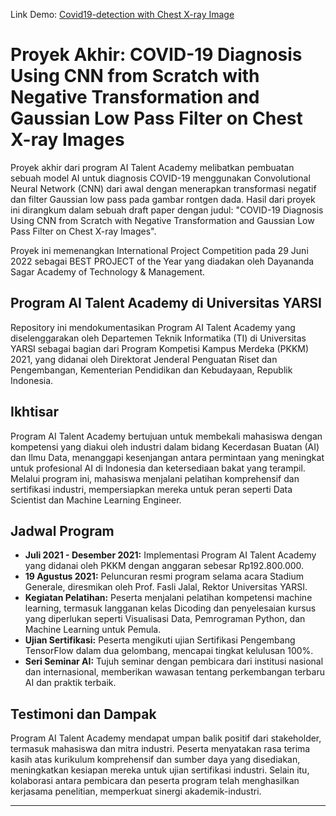 Link Demo: [Covid19-detection with Chest X-ray Image](https://chest-x-ray-images-detection.streamlit.app/)

# Proyek Akhir: COVID-19 Diagnosis Using CNN from Scratch with Negative Transformation and Gaussian Low Pass Filter on Chest X-ray Images
Proyek akhir dari program AI Talent Academy melibatkan pembuatan sebuah model AI untuk diagnosis COVID-19 menggunakan Convolutional Neural Network (CNN) dari awal dengan menerapkan transformasi negatif dan filter Gaussian low pass pada gambar rontgen dada. Hasil dari proyek ini dirangkum dalam sebuah draft paper dengan judul: "COVID-19 Diagnosis Using CNN from Scratch with Negative Transformation and Gaussian Low Pass Filter on Chest X-ray Images".

Proyek ini memenangkan International Project Competition pada 29 Juni 2022 sebagai BEST PROJECT of the Year yang diadakan oleh Dayananda Sagar Academy of Technology & Management.


## Program AI Talent Academy di Universitas YARSI

Repository ini mendokumentasikan Program AI Talent Academy yang diselenggarakan oleh Departemen Teknik Informatika (TI) di Universitas YARSI sebagai bagian dari Program Kompetisi Kampus Merdeka (PKKM) 2021, yang didanai oleh Direktorat Jenderal Penguatan Riset dan Pengembangan, Kementerian Pendidikan dan Kebudayaan, Republik Indonesia.

## Ikhtisar
Program AI Talent Academy bertujuan untuk membekali mahasiswa dengan kompetensi yang diakui oleh industri dalam bidang Kecerdasan Buatan (AI) dan Ilmu Data, menanggapi kesenjangan antara permintaan yang meningkat untuk profesional AI di Indonesia dan ketersediaan bakat yang terampil. Melalui program ini, mahasiswa menjalani pelatihan komprehensif dan sertifikasi industri, mempersiapkan mereka untuk peran seperti Data Scientist dan Machine Learning Engineer.

## Jadwal Program
- **Juli 2021 - Desember 2021:** Implementasi Program AI Talent Academy yang didanai oleh PKKM dengan anggaran sebesar Rp192.800.000.
- **19 Agustus 2021:** Peluncuran resmi program selama acara Stadium Generale, diresmikan oleh Prof. Fasli Jalal, Rektor Universitas YARSI.
- **Kegiatan Pelatihan:** Peserta menjalani pelatihan kompetensi machine learning, termasuk langganan kelas Dicoding dan penyelesaian kursus yang diperlukan seperti Visualisasi Data, Pemrograman Python, dan Machine Learning untuk Pemula.
- **Ujian Sertifikasi:** Peserta mengikuti ujian Sertifikasi Pengembang TensorFlow dalam dua gelombang, mencapai tingkat kelulusan 100%.
- **Seri Seminar AI:** Tujuh seminar dengan pembicara dari institusi nasional dan internasional, memberikan wawasan tentang perkembangan terbaru AI dan praktik terbaik.

## Testimoni dan Dampak
Program AI Talent Academy mendapat umpan balik positif dari stakeholder, termasuk mahasiswa dan mitra industri. Peserta menyatakan rasa terima kasih atas kurikulum komprehensif dan sumber daya yang disediakan, meningkatkan kesiapan mereka untuk ujian sertifikasi industri. Selain itu, kolaborasi antara pembicara dan peserta program telah menghasilkan kerjasama penelitian, memperkuat sinergi akademik-industri.

---
